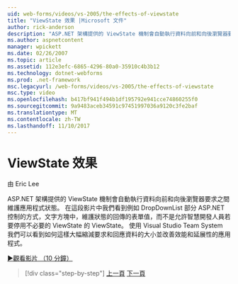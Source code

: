 ```yaml
---
uid: web-forms/videos/vs-2005/the-effects-of-viewstate
title: "ViewState 效果 |Microsoft 文件"
author: rick-anderson
description: "ASP.NET 架構提供的 ViewState 機制會自動執行資料向前和向後瀏覽器要求之間維護應用程式狀態..."
ms.author: aspnetcontent
manager: wpickett
ms.date: 02/26/2007
ms.topic: article
ms.assetid: 112e3efc-6865-4296-80a0-35910c4b3b12
ms.technology: dotnet-webforms
ms.prod: .net-framework
msc.legacyurl: /web-forms/videos/vs-2005/the-effects-of-viewstate
msc.type: video
ms.openlocfilehash: b417bf941f494b1df195792e941cce74860255f0
ms.sourcegitcommit: 9a9483aceb34591c97451997036a9120c3fe2baf
ms.translationtype: MT
ms.contentlocale: zh-TW
ms.lasthandoff: 11/10/2017
---
```

<a name="the-effects-of-viewstate"></a>ViewState 效果
====================
由 Eric Lee

ASP.NET 架構提供的 ViewState 機制會自動執行資料向前和向後瀏覽器要求之間維護應用程式狀態。 在這段影片中我們看到例如 DropDownList 部分 ASP.NET 控制的方式，文字方塊中，維護狀態的回傳的表單值，而不是允許智慧開發人員若要停用不必要的 ViewState 的 ViewState。 使用 Visual Studio Team System 我們可以看到如何這樣大幅縮減要求和回應資料的大小並改善效能和延展性的應用程式。

[&#9654;觀看影片 （10 分鐘）](https://channel9.msdn.com/Blogs/ASP-NET-Site-Videos/the-effects-of-viewstate)

>[!div class="step-by-step"]
[上一頁](using-the-load-test-agent.md)
[下一頁](how-do-i-integrate-defect-tracking-with-testing.md)
